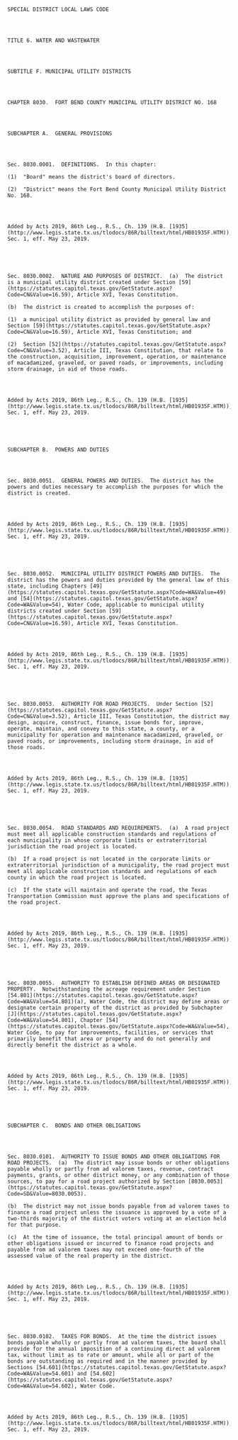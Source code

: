 ﻿
    
    
    	
    					
    
    
    SPECIAL DISTRICT LOCAL LAWS CODE
    
      
    
    
    TITLE 6. WATER AND WASTEWATER
    
      
    
    
    SUBTITLE F. MUNICIPAL UTILITY DISTRICTS
    
      
    
    
    CHAPTER 8030.  FORT BEND COUNTY MUNICIPAL UTILITY DISTRICT NO. 168
    
      
    
    
    SUBCHAPTER A.  GENERAL PROVISIONS
    
      
    
    
    Sec. 8030.0001.  DEFINITIONS.  In this chapter:
    
    (1)  "Board" means the district's board of directors.
    
    (2)  "District" means the Fort Bend County Municipal Utility District No. 168.
    
    
    
    
    Added by Acts 2019, 86th Leg., R.S., Ch. 139 (H.B. [1935](http://www.legis.state.tx.us/tlodocs/86R/billtext/html/HB01935F.HTM)), Sec. 1, eff. May 23, 2019.
    
    
    
    
    
    Sec. 8030.0002.  NATURE AND PURPOSES OF DISTRICT.  (a)  The district is a municipal utility district created under Section [59](https://statutes.capitol.texas.gov/GetStatute.aspx?Code=CN&Value=16.59), Article XVI, Texas Constitution.
    
    (b)  The district is created to accomplish the purposes of:
    
    (1)  a municipal utility district as provided by general law and Section [59](https://statutes.capitol.texas.gov/GetStatute.aspx?Code=CN&Value=16.59), Article XVI, Texas Constitution; and
    
    (2)  Section [52](https://statutes.capitol.texas.gov/GetStatute.aspx?Code=CN&Value=3.52), Article III, Texas Constitution, that relate to the construction, acquisition, improvement, operation, or maintenance of macadamized, graveled, or paved roads, or improvements, including storm drainage, in aid of those roads.
    
    
    
    
    Added by Acts 2019, 86th Leg., R.S., Ch. 139 (H.B. [1935](http://www.legis.state.tx.us/tlodocs/86R/billtext/html/HB01935F.HTM)), Sec. 1, eff. May 23, 2019.
    
    
    
    
    
    SUBCHAPTER B.  POWERS AND DUTIES
    
      
    
    
    Sec. 8030.0051.  GENERAL POWERS AND DUTIES.  The district has the powers and duties necessary to accomplish the purposes for which the district is created.
    
    
    
    
    Added by Acts 2019, 86th Leg., R.S., Ch. 139 (H.B. [1935](http://www.legis.state.tx.us/tlodocs/86R/billtext/html/HB01935F.HTM)), Sec. 1, eff. May 23, 2019.
    
    
    
    
    
    Sec. 8030.0052.  MUNICIPAL UTILITY DISTRICT POWERS AND DUTIES.  The district has the powers and duties provided by the general law of this state, including Chapters [49](https://statutes.capitol.texas.gov/GetStatute.aspx?Code=WA&Value=49) and [54](https://statutes.capitol.texas.gov/GetStatute.aspx?Code=WA&Value=54), Water Code, applicable to municipal utility districts created under Section [59](https://statutes.capitol.texas.gov/GetStatute.aspx?Code=CN&Value=16.59), Article XVI, Texas Constitution.
    
    
    
    
    Added by Acts 2019, 86th Leg., R.S., Ch. 139 (H.B. [1935](http://www.legis.state.tx.us/tlodocs/86R/billtext/html/HB01935F.HTM)), Sec. 1, eff. May 23, 2019.
    
    
    
    
    
    Sec. 8030.0053.  AUTHORITY FOR ROAD PROJECTS.  Under Section [52](https://statutes.capitol.texas.gov/GetStatute.aspx?Code=CN&Value=3.52), Article III, Texas Constitution, the district may design, acquire, construct, finance, issue bonds for, improve, operate, maintain, and convey to this state, a county, or a municipality for operation and maintenance macadamized, graveled, or paved roads, or improvements, including storm drainage, in aid of those roads.
    
    
    
    
    Added by Acts 2019, 86th Leg., R.S., Ch. 139 (H.B. [1935](http://www.legis.state.tx.us/tlodocs/86R/billtext/html/HB01935F.HTM)), Sec. 1, eff. May 23, 2019.
    
    
    
    
    
    Sec. 8030.0054.  ROAD STANDARDS AND REQUIREMENTS.  (a)  A road project must meet all applicable construction standards and regulations of each municipality in whose corporate limits or extraterritorial jurisdiction the road project is located.
    
    (b)  If a road project is not located in the corporate limits or extraterritorial jurisdiction of a municipality, the road project must meet all applicable construction standards and regulations of each county in which the road project is located.
    
    (c)  If the state will maintain and operate the road, the Texas Transportation Commission must approve the plans and specifications of the road project.
    
    
    
    
    Added by Acts 2019, 86th Leg., R.S., Ch. 139 (H.B. [1935](http://www.legis.state.tx.us/tlodocs/86R/billtext/html/HB01935F.HTM)), Sec. 1, eff. May 23, 2019.
    
    
    
    
    
    Sec. 8030.0055.  AUTHORITY TO ESTABLISH DEFINED AREAS OR DESIGNATED PROPERTY.  Notwithstanding the acreage requirement under Section [54.801](https://statutes.capitol.texas.gov/GetStatute.aspx?Code=WA&Value=54.801)(a), Water Code, the district may define areas or designate certain property of the district as provided by Subchapter [J](https://statutes.capitol.texas.gov/GetStatute.aspx?Code=WA&Value=54.801), Chapter [54](https://statutes.capitol.texas.gov/GetStatute.aspx?Code=WA&Value=54), Water Code, to pay for improvements, facilities, or services that primarily benefit that area or property and do not generally and directly benefit the district as a whole.
    
    
    
    
    Added by Acts 2019, 86th Leg., R.S., Ch. 139 (H.B. [1935](http://www.legis.state.tx.us/tlodocs/86R/billtext/html/HB01935F.HTM)), Sec. 1, eff. May 23, 2019.
    
    
    
    
    
    SUBCHAPTER C.  BONDS AND OTHER OBLIGATIONS
    
      
    
    
    Sec. 8030.0101.  AUTHORITY TO ISSUE BONDS AND OTHER OBLIGATIONS FOR ROAD PROJECTS.  (a)  The district may issue bonds or other obligations payable wholly or partly from ad valorem taxes, revenue, contract payments, grants, or other district money, or any combination of those sources, to pay for a road project authorized by Section [8030.0053](https://statutes.capitol.texas.gov/GetStatute.aspx?Code=SD&Value=8030.0053).
    
    (b)  The district may not issue bonds payable from ad valorem taxes to finance a road project unless the issuance is approved by a vote of a two-thirds majority of the district voters voting at an election held for that purpose.
    
    (c)  At the time of issuance, the total principal amount of bonds or other obligations issued or incurred to finance road projects and payable from ad valorem taxes may not exceed one-fourth of the assessed value of the real property in the district.
    
    
    
    
    Added by Acts 2019, 86th Leg., R.S., Ch. 139 (H.B. [1935](http://www.legis.state.tx.us/tlodocs/86R/billtext/html/HB01935F.HTM)), Sec. 1, eff. May 23, 2019.
    
    
    
    
    
    Sec. 8030.0102.  TAXES FOR BONDS.  At the time the district issues bonds payable wholly or partly from ad valorem taxes, the board shall provide for the annual imposition of a continuing direct ad valorem tax, without limit as to rate or amount, while all or part of the bonds are outstanding as required and in the manner provided by Sections [54.601](https://statutes.capitol.texas.gov/GetStatute.aspx?Code=WA&Value=54.601) and [54.602](https://statutes.capitol.texas.gov/GetStatute.aspx?Code=WA&Value=54.602), Water Code.
    
    
    
    
    Added by Acts 2019, 86th Leg., R.S., Ch. 139 (H.B. [1935](http://www.legis.state.tx.us/tlodocs/86R/billtext/html/HB01935F.HTM)), Sec. 1, eff. May 23, 2019.
    
    
    
    
    				
